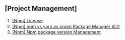## [Project Management]

1. [[Npm] License](/npmlicense/2024/09/05/npm-License/)
1. [[Npm] npm vs yarn vs pnpm Package Manager 비교](/npmversion/2024/09/09/npm-yarn-pnpm-comparison/)
1. [[Npm] Npm package version Management](/npmpackage/2024/09/04/npm-version/)
